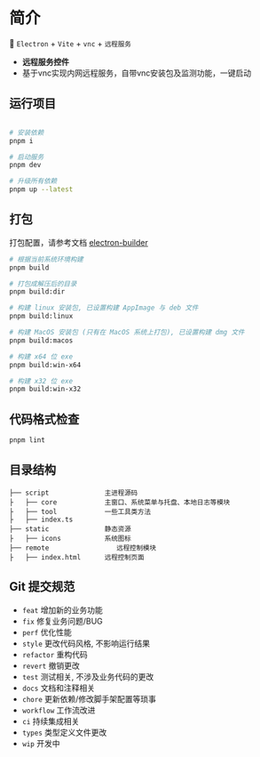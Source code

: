 # 简介

🥳 `Electron` + `Vite`  + `vnc` + `远程服务`

- **远程服务控件**
- 基于vnc实现内网远程服务，自带vnc安装包及监测功能，一键启动

## 运行项目

```bash

# 安装依赖
pnpm i

# 启动服务
pnpm dev

# 升级所有依赖
pnpm up --latest
```

## 打包

打包配置，请参考文档 [electron-builder](https://www.electron.build/)

```bash
# 根据当前系统环境构建
pnpm build

# 打包成解压后的目录
pnpm build:dir

# 构建 linux 安装包, 已设置构建 AppImage 与 deb 文件
pnpm build:linux

# 构建 MacOS 安装包 (只有在 MacOS 系统上打包), 已设置构建 dmg 文件
pnpm build:macos

# 构建 x64 位 exe
pnpm build:win-x64

# 构建 x32 位 exe
pnpm build:win-x32
```

## 代码格式检查

```bash
pnpm lint
```

## 目录结构

```tree
├── script              主进程源码
├   ├── core            主窗口、系统菜单与托盘、本地日志等模块
├   ├── tool            一些工具类方法
├   ├── index.ts
├── static              静态资源
├   ├── icons           系统图标
├── remote                 远程控制模块
├   ├── index.html      远程控制页面
```

## Git 提交规范

- `feat` 增加新的业务功能
- `fix` 修复业务问题/BUG
- `perf` 优化性能
- `style` 更改代码风格, 不影响运行结果
- `refactor` 重构代码
- `revert` 撤销更改
- `test` 测试相关, 不涉及业务代码的更改
- `docs` 文档和注释相关
- `chore` 更新依赖/修改脚手架配置等琐事
- `workflow` 工作流改进
- `ci` 持续集成相关
- `types` 类型定义文件更改
- `wip` 开发中
